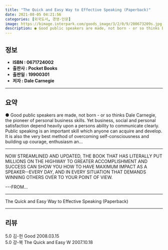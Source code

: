 ```yaml
---
title: "The Quick and Easy Way to Effective Speaking (Paperback)"
date: 2021-08-05 04:21:56
categories: [외국도서, 경영-인문]
image: https://bimage.interpark.com/goods_image/3/2/0/9/200673209s.jpg
description: ● Good public speakers are made, not born - or so thinks Dale Carnegie, the pioneer of personal business skills. Yet business, social and personal satisfaction
---
```


## **정보**

- **ISBN : 0671724002**
- **출판사 : Pocket Books**
- **출판일 : 19900301**
- **저자 : Dale Carnegie**

------



## **요약**

●  Good public speakers are made, not born - or so thinks Dale Carnegie, the pioneer of personal business skills. Yet business, social and personal satisfaction depend heavily upon a persons ability to communicate clearly. Public speaking is an important skill which anyone can acquire and develop. It is also the very best method of overcoming self-consciousness and building up courage, enthusiasm an...

------

NOW STREAMLINED AND UPDATED, THE BOOK THAT HAS LITERALLY PUT MILLIONS ON THE HIGHWAY TO GREATER ACCOMPLISHMENT AND SUCCESS CAN SHOW YOU HOW TO HAVE MAXIMUM IMPACT AS A SPEAKER--EVERY DAY, AND IN EVERY SITUATION THAT DEMANDS WINNING OTHERS OVER TO YOUR POINT OF VIEW.

---FROM... 

------


The Quick and Easy Way to Effective Speaking (Paperback) 

------


## **리뷰** 

5.0 김-헌 Good 2008.03.15 <br/>5.0 강-복 The Quick and Easy W 2007.10.18 <br/>